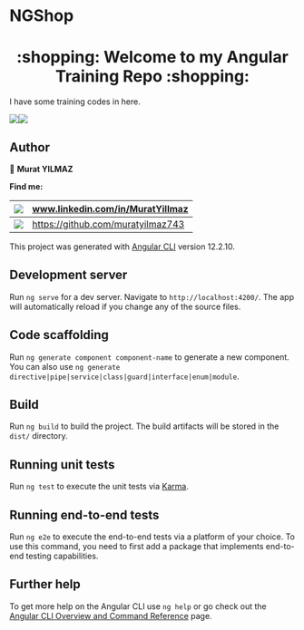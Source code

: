 # NGShop

<h1 align="center">:shopping: Welcome to my Angular Training Repo :shopping:</h1>
<p>
I have some training codes in here.
</p>

<!--<img src= "https://img.shields.io/badge/Spring-6DB33F?style=for-the-badge&logo=spring&logoColor=white" />--><img src= "https://img.shields.io/badge/Angular-DD0031?style=for-the-badge&logo=angular&logoColor=white" /><img src= "https://img.shields.io/badge/TypeScript-007ACC?style=for-the-badge&logo=typescript&logoColor=white" />
## Author

👤 **Murat YILMAZ**

**Find me:**

| <img src="https://img.shields.io/badge/LinkedIn-0077B5?style=for-the-badge&logo=linkedin&logoColor=white" /> | www.linkedin.com/in/MuratYillmaz  |
| ------------------------------------------------------------ | --------------------------------- |
| <img src="https://img.shields.io/badge/GitHub-100000?style=for-the-badge&logo=github&logoColor=white" /> | https://github.com/muratyilmaz743 |

This project was generated with [Angular CLI](https://github.com/angular/angular-cli) version 12.2.10.

## Development server

Run `ng serve` for a dev server. Navigate to `http://localhost:4200/`. The app will automatically reload if you change any of the source files.

## Code scaffolding

Run `ng generate component component-name` to generate a new component. You can also use `ng generate directive|pipe|service|class|guard|interface|enum|module`.

## Build

Run `ng build` to build the project. The build artifacts will be stored in the `dist/` directory.

## Running unit tests

Run `ng test` to execute the unit tests via [Karma](https://karma-runner.github.io).

## Running end-to-end tests

Run `ng e2e` to execute the end-to-end tests via a platform of your choice. To use this command, you need to first add a package that implements end-to-end testing capabilities.

## Further help

To get more help on the Angular CLI use `ng help` or go check out the [Angular CLI Overview and Command Reference](https://angular.io/cli) page.
